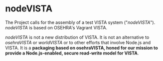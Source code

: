 # nodeVISTA

The Project calls for the assembly of a test VISTA system ("_nodeVISTA_"). _nodeVISTA_ is based on OSEHRA's Vagrant VISTA. 

_nodeVISTA_ is not a new distribution of VISTA. It is not an alternative to _osehraVISTA_ or _worldVISTA_ or to other efforts that involve Node.js and VISTA. It is a __packaging based on osehraVISTA, honed for our mission to provide a Node.js-enabled, secure read-write model for VISTA__.
